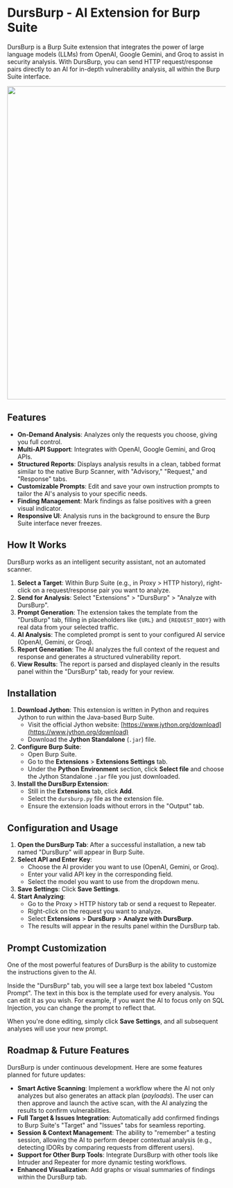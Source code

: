 # DursBurp - AI Extension for Burp Suite

DursBurp is a Burp Suite extension that integrates the power of large language models (LLMs) from OpenAI, Google Gemini, and Groq to assist in security analysis. With DursBurp, you can send HTTP request/response pairs directly to an AI for in-depth vulnerability analysis, all within the Burp Suite interface.

<p align="center">
  <img src="https://private-user-images.githubusercontent.com/45521655/483865098-c23e506d-15ef-4d9e-8690-4f40dc562831.png" width="720">
</p>

## Features

- **On-Demand Analysis**: Analyzes only the requests you choose, giving you full control.
- **Multi-API Support**: Integrates with OpenAI, Google Gemini, and Groq APIs.
- **Structured Reports**: Displays analysis results in a clean, tabbed format similar to the native Burp Scanner, with "Advisory," "Request," and "Response" tabs.
- **Customizable Prompts**: Edit and save your own instruction prompts to tailor the AI's analysis to your specific needs.
- **Finding Management**: Mark findings as false positives with a green visual indicator.
- **Responsive UI**: Analysis runs in the background to ensure the Burp Suite interface never freezes.

## How It Works

DursBurp works as an intelligent security assistant, not an automated scanner.

1.  **Select a Target**: Within Burp Suite (e.g., in Proxy > HTTP history), right-click on a request/response pair you want to analyze.
2.  **Send for Analysis**: Select "Extensions" > "DursBurp" > "Analyze with DursBurp".
3.  **Prompt Generation**: The extension takes the template from the "DursBurp" tab, filling in placeholders like `{URL}` and `{REQUEST_BODY}` with real data from your selected traffic.
4.  **AI Analysis**: The completed prompt is sent to your configured AI service (OpenAI, Gemini, or Groq).
5.  **Report Generation**: The AI analyzes the full context of the request and response and generates a structured vulnerability report.
6.  **View Results**: The report is parsed and displayed cleanly in the results panel within the "DursBurp" tab, ready for your review.

## Installation

1.  **Download Jython**: This extension is written in Python and requires Jython to run within the Java-based Burp Suite.
    -   Visit the official Jython website: [https://www.jython.org/download](https://www.jython.org/download)
    -   Download the **Jython Standalone** (`.jar`) file.
2.  **Configure Burp Suite**:
    -   Open Burp Suite.
    -   Go to the **Extensions** > **Extensions Settings** tab.
    -   Under the **Python Environment** section, click **Select file** and choose the Jython Standalone `.jar` file you just downloaded.
3.  **Install the DursBurp Extension**:
    -   Still in the **Extensions** tab, click **Add**.
    -   Select the `dursburp.py` file as the extension file.
    -   Ensure the extension loads without errors in the "Output" tab.

## Configuration and Usage

1.  **Open the DursBurp Tab**: After a successful installation, a new tab named "DursBurp" will appear in Burp Suite.
2.  **Select API and Enter Key**:
    -   Choose the AI provider you want to use (OpenAI, Gemini, or Groq).
    -   Enter your valid API key in the corresponding field.
    -   Select the model you want to use from the dropdown menu.
3.  **Save Settings**: Click **Save Settings**.
4.  **Start Analyzing**:
    -   Go to the Proxy > HTTP history tab or send a request to Repeater.
    -   Right-click on the request you want to analyze.
    -   Select **Extensions** > **DursBurp** > **Analyze with DursBurp**.
    -   The results will appear in the results panel within the DursBurp tab.

## Prompt Customization

One of the most powerful features of DursBurp is the ability to customize the instructions given to the AI.

Inside the "DursBurp" tab, you will see a large text box labeled "Custom Prompt". The text in this box is the template used for every analysis. You can edit it as you wish. For example, if you want the AI to focus only on SQL Injection, you can change the prompt to reflect that.

When you're done editing, simply click **Save Settings**, and all subsequent analyses will use your new prompt.

## Roadmap & Future Features

DursBurp is under continuous development. Here are some features planned for future updates:

-   **Smart Active Scanning**: Implement a workflow where the AI not only analyzes but also generates an attack plan (*payloads*). The user can then approve and launch the active scan, with the AI analyzing the results to confirm vulnerabilities.
-   **Full Target & Issues Integration**: Automatically add confirmed findings to Burp Suite's "Target" and "Issues" tabs for seamless reporting.
-   **Session & Context Management**: The ability to "remember" a testing session, allowing the AI to perform deeper contextual analysis (e.g., detecting IDORs by comparing requests from different users).
-   **Support for Other Burp Tools**: Integrate DursBurp with other tools like Intruder and Repeater for more dynamic testing workflows.
-   **Enhanced Visualization**: Add graphs or visual summaries of findings within the DursBurp tab.
